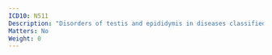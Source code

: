 ```yaml
---
ICD10: N511
Description: "Disorders of testis and epididymis in diseases classified elsewhere"
Matters: No
Weight: 0
---
```

